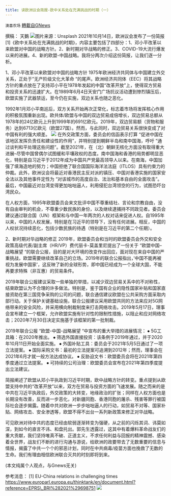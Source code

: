 ```yaml
---
title: 读欧洲议会简报-欧中关系处在充满挑战的时期（一）
---
```

`澳喜农场` [轉載自GNews](https://gnews.org/zh-hans/1601405/)

撰稿： 天鵝
![](https://assets.gnews.org/wp-content/uploads/2021/10/天鹅.png)图片来源：Unsplash
2021年10月14日，欧洲议会发布了一份简报[1]《欧中关系处在充满挑战的时期》，内容主要包括了四部分：1、邓小平改革以来欧盟对中国的战略方针。2、新时期对华战略的修正。3、COVID-19大流行爆发以来的进展。4、新的欧盟-中国战略。我将分两次介绍这份简报，让我们逐一分析。

1、邓小平改革以来欧盟对中国的战略方针
1975年欧洲经济共同体与中国建立外交关系，正处于”无产阶级文化大革命 “的尾声。欧洲经济共同体（EEC）将其战略方针的重点放在了支持邓小平在1978年发起的中国“改革开放”上，使得双方贸易和投资关系的迅速扩大。在1989年6月4日天安门广场抗议活动遭到惨烈镇压后，欧盟实施了武器禁运，至今仍在实施，双边关系也随之恶化。

1992年1月邓小平南巡后，双方关系开始再次正常化，标志着市场将发挥核心作用的积极氛围重新出现。欧共体/欧盟与中国的双边贸易成倍增长，双边贸易总额从1978年的24亿欧元上升到1999年的691亿欧元。2019年，双边贸易额（货物和服务）达到6713亿欧元（欧盟27国）。然而，与此同时，双边贸易关系很快变成了对中国有利的强大顺差。
![](https://assets.gnews.org/wp-content/uploads/2021/10/天鹅1.png)
在外交政策方面，委员会的信函表示打算 “促进中国在该地区发挥负责任和建设性的作用”，并特别提到朝鲜半岛和南中国海，呼吁 “通过谈判和平处理这些问题”。截至2021年，在（北）朝鲜无核化方面没有取得重大进展–尽管中国曾偶尔试图缓和平壤政权的态度。南中国海和香港的局势都明显恶化，特别是自习近平于2012年成为中国共产党最高领导人以来。在南海，中国加强了填海造地的努力；中国拒绝了联合国国际海洋法法庭（ITLOS）具有约束力的仲裁。此外，欧洲议会将最近对香港民主反对派的镇压、中国对香港实施的国家安全法以及其他事件定性为 “对该城市的高度自治、法治和基本自由的全面攻击”。最后，中国最近对台湾变得更加咄咄逼人，利用侵犯台湾领空的行为，试图恐吓台湾民众。

在人权方面，1995年欧盟委员会来文批评中国不尊重结社、言论和宗教自由，没有自由审判的机会，不尊重少数民族的身份，以及继续逮捕持不同政见者。委员会建议通过联合国（UN）框架和与中国一年两次的人权对话来促进人权。自1995年以来，中国的人权发展，特别是在习近平的领导下，没有任何进展。相反，中国的人权状况持续恶化，包括少数民族的待遇（特别是在习近平的第二个任期）。

2、新时期对华战略的修正
2019年，欧盟委员会和当时的欧盟委员会外交和安全政策高级代表/副主席（HR/VP）费代丽卡-莫盖里尼提出了一份关于 “欧盟中国–战略展望 “的联合公报，目的是对大环境的改变作出回应，面对现在来自中国的严重挑战，欧盟需要继续改革自己的立场。2019年的联合公报指出，’中国不能再被视为发展中国家’，这反映了新的全球形势，即中国已经成为一个全球大国，不能再要求特殊（非互惠）的贸易条件。

2019年联合公报建议采取一些单独的举措，以减少双边贸易关系中的不对称性，结束欧盟认为不合理的许多做法。特别是，鉴于国有企业的隐性国家补贴和国家直接资助在第三国竞争采购的公司的问题，联合通信建议欧盟在公共采购方面采取内部行动。关于保护关键基础设施，联合公报建议采用欧盟共同的方法来应对5G网络带来的安全风险，并采用横向制裁制度来打击网络攻击。2019年5月17日，理事会宣布建立一个框架，允许欧盟实施有针对性的限制性措施，以阻止和应对网络攻击；2020年7月30日决定实施基于该框架的第一批制裁。

2019年联合公报 “欧盟-中国-战略展望 “中宣布的重大举措的进展情况：
⦁ 5G工具箱：在2020年推出。
⦁ 筛选外国直接投资：该条例于2019年通过，并于2020年10月11日开始全面实施。
⦁ 外国补贴工具：委员会于2021年5月5日通过了一项立法提案。
⦁ 国际采购文书：最初的立法提案可追溯到2012年；然而，理事会在2021年6月才就一般方法达成协议。
⦁ 反胁迫文书：欧盟委员会将在2021年第四季度通过立法提案。
⦁ 可持续的公司治理：欧盟委员会宣布在2021年第四季度提出立法建议。

简报阐述了欧盟从邓小平执政到习近平时期，欧中战略方针的转变。重点提到从欧盟支持中共的“改革开放”以来，双方在贸易与投资方面的飞速发展。随之而来的是中共在习近平执政后，外交政策的大转变，地缘政治的扩张；同样在人权方面也是长期没有改善，反而进一步恶化，对新疆同胞、香港同胞的屠杀、残害等罪行被国际社会逐步揭露。随着中共对欧洲一步步咄咄逼人的行动，如贸易不对等、国家补贴、网络攻击、安全渗透等，欧盟不得不出台一系列新政策来修正对华战略。

可见欧洲对待中共的态度已经由软弱逐渐转变为强硬，从之前的闪烁其词、讳莫如深，到如今的直言不讳、和盘托出。郭先生透露过，这其中有着爆料革命战友们的重大贡献，我们坚持唯真不破、正道主义，不求任何利益与回报的精神震撼、感染着全世界，战友们不断的进行沟通与游说，给欧洲的政要带去了无数重要的信息与情报，揭露了中共一个个的邪恶计划，同时在中共病毒/疫苗方面也挽救了无数的生命。我们有理由相信欧洲联合灭共的时刻即将到来。

(本文纯属个人观点，与Gnews无关)

参考消息：
[1] EU-China relations in challenging times
https://www.europarl.europa.eu/thinktank/en/document.html?reference=EPRS\_BRI%282021%29698751
![](https://assets.gnews.org/wp-content/uploads/2021/10/澳喜图标2-1.jpg)
